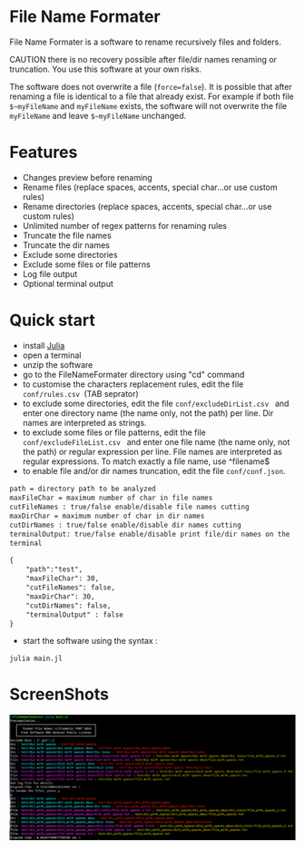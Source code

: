 

#  File Name Formater
File Name Formater is a software to rename recursively files and folders.

CAUTION there is no recovery possible after file/dir names renaming or truncation.
You use this software at your own risks.

The software does not overwrite a file (`force=false`). It is possible that after renaming a file is identical to a file that already exist. For example if both file `$~myFileName` and `myFileName` exists, the software will not overwrite the file `myFileName` and leave `$~myFileName` unchanged.

# Features
- Changes preview before renaming
- Rename files (replace spaces, accents, special char...or use custom rules)
- Rename directories (replace spaces, accents, special char...or use custom rules)
- Unlimited number of regex patterns for renaming rules
- Truncate the file names
- Truncate the dir names
- Exclude some directories
- Exclude some files or file patterns
- Log file output
- Optional terminal output

# Quick start
- install [Julia](https://julialang.org/downloads/)
- open a terminal
- unzip the software
- go to the FileNameFormater directory using "cd" command
- to customise the characters replacement rules, edit the file ```conf/rules.csv ```(TAB seprator)
- to exclude some directories, edit the file ```conf/excludeDirList.csv ``` and enter one directory name (the name only, not the path) per line. Dir names are interpreted as strings.
- to exclude some files or file patterns, edit the file ```conf/excludeFileList.csv ``` and enter one file name (the name only, not the path) or regular expression per line. File names are interpreted as regular expressions. To match exactly a file name, use ^filename$
- to enable file and/or dir names truncation, edit the file ```conf/conf.json```.




```
path = directory path to be analyzed
maxFileChar = maximum number of char in file names
cutFileNames : true/false enable/disable file names cutting
maxDirChar = maximum number of char in dir names
cutDirNames : true/false enable/disable dir names cutting
terminalOutput: true/false enable/disable print file/dir names on the terminal
```

```
{
    "path":"test",
    "maxFileChar": 30,
    "cutFileNames": false,
    "maxDirChar": 30,
    "cutDirNames": false,
    "terminalOutput" : false
}

```

- start the software using the syntax :

```
julia main.jl 
```

# ScreenShots
![CLI](src/images/screenshot.png)
